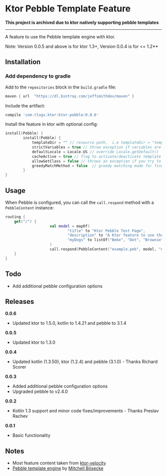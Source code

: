 # Ktor Pebble Template Feature

**This project is archived due to ktor natively supporting pebble templates**

----

A feature to use the Pebble template engine with ktor. 

Note: Version 0.0.5 and above is for ktor 1.3+, Version 0.0.4 is for <= 1.2**

## Installation

### Add dependency to gradle

Add to the `repositories` block in the `build.gradle` file:

```groovy
maven { url  "https://dl.bintray.com/jeffsmithdev/maven" }
```

Include the artifact:

```groovy
compile 'com.tlogx.ktor:ktor-pebble:0.0.6'
```

Install the feature in ktor with optional config:

```kotlin
install(Pebble) {
        install(Pebble) {
            templateDir = "" // resource path,  i.e templateDir = "templates/"
            strictVariables = true // throw exception if variables are missing
            defaultLocale = Locale.US // override Locale.getDefault()
            cacheActive = true // flag to activate/deactivate template caching
            allowGetClass = false // throws an exception if you try to access the class/getClass attribute
            greedyMatchMethod = false  // greedy matching mode for finding java method
        }
}
```

## Usage

When Pebble is configured, you can call the `call.respond` method with a `PebbleContent` instance: 

```kotlin
routing {
    get("/") {
                    val model = mapOf(
                            "title" to "Ktor Pebble Test Page",
                            "description" to "A Ktor feature to use the pebble template engine by Mitchell Bösecke",
                            "myDogs" to listOf("Bebe", "Dot", "Brownie", "Bella")
                    )
                    call.respond(PebbleContent("example.peb", model, "e"))
    }
}
```

## Todo

- Add additional pebble configuration options

## Releases

**0.0.6**
- Updated ktor to 1.5.0, kotlin to 1.4.21 and pebble to 3.1.4

**0.0.5**
- Updated ktor to 1.3.0

**0.0.4**
- Updated kotlin (1.3.50), ktor (1.2.4) and pebble (3.1.0) - Thanks Richard Scorer

**0.0.3**
- Added additional pebble configuration options
- Upgraded pebble to v2.4.0

**0.0.2**
- Kotlin 1.3 support and minor code fixes/improvements - Thanks Preslav Rachev

**0.0.1**
- Basic functionality

## Notes

- Most feature content taken from [ktor-velocity](https://ktor.io/docs/velocity.html)
- [Pebble template engine](http://pebbletemplates.io) by [Mitchell Bösecke](http://www.mitchellbosecke.com)
